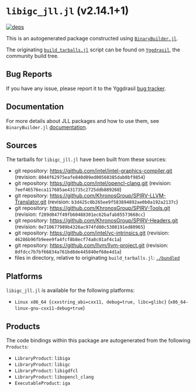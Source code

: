 # `libigc_jll.jl` (v2.14.1+1)

[![deps](https://juliahub.com/docs/libigc_jll/deps.svg)](https://juliahub.com/ui/Packages/General/libigc_jll/)

This is an autogenerated package constructed using [`BinaryBuilder.jl`](https://github.com/JuliaPackaging/BinaryBuilder.jl).

The originating [`build_tarballs.jl`](https://github.com/JuliaPackaging/Yggdrasil/blob/02df792f745d061db6c2d7acd716ab25a9a11544/L/libigc/build_tarballs.jl) script can be found on [`Yggdrasil`](https://github.com/JuliaPackaging/Yggdrasil/), the community build tree.

## Bug Reports

If you have any issue, please report it to the Yggdrasil [bug tracker](https://github.com/JuliaPackaging/Yggdrasil/issues).

## Documentation

For more details about JLL packages and how to use them, see `BinaryBuilder.jl` [documentation](https://docs.binarybuilder.org/stable/jll/).

## Sources

The tarballs for `libigc_jll.jl` have been built from these sources:

* git repository: https://github.com/intel/intel-graphics-compiler.git (revision: `8044f62975eafe840d09ed00560385dab0bf9854`)
* git repository: https://github.com/intel/opencl-clang.git (revision: `7eef46576eca117685ae431735c2725ddb889260`)
* git repository: https://github.com/KhronosGroup/SPIRV-LLVM-Translator.git (revision: `b3d425c0b265ee9f583894892ae0b0a192a2137c`)
* git repository: https://github.com/KhronosGroup/SPIRV-Tools.git (revision: `f289d047f49fb60488301ec62bafab85573668cc`)
* git repository: https://github.com/KhronosGroup/SPIRV-Headers.git (revision: `0e710677989b4326ac974fd80c5308191ed80965`)
* git repository: https://github.com/intel/vc-intrinsics.git (revision: `46286b96fb9eee9fa4fcf8b8ecf74a8c01af4c1a`)
* git repository: https://github.com/llvm/llvm-project.git (revision: `8dfdcc7b7bf66834a761bd8de445840ef68e4d1a`)
* files in directory, relative to originating `build_tarballs.jl`: [`./bundled`](https://github.com/JuliaPackaging/Yggdrasil/tree/02df792f745d061db6c2d7acd716ab25a9a11544/L/libigc/bundled)

## Platforms

`libigc_jll.jl` is available for the following platforms:

* `Linux x86_64 {cxxstring_abi=cxx11, debug=true, libc=glibc}` (`x86_64-linux-gnu-cxx11-debug+true`)

## Products

The code bindings within this package are autogenerated from the following `Products`:

* `LibraryProduct`: `libiga`
* `LibraryProduct`: `libigc`
* `LibraryProduct`: `libigdfcl`
* `LibraryProduct`: `libopencl_clang`
* `ExecutableProduct`: `iga`
